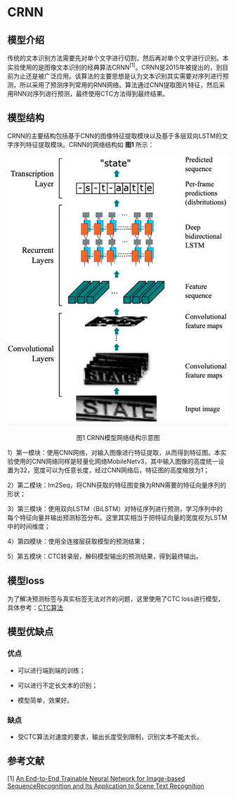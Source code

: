 # CRNN

## 模型介绍

传统的文本识别方法需要先对单个文字进行切割，然后再对单个文字进行识别。本实验使用的是图像文本识别的经典算法CRNN<sup>[1]</sup>。CRNN是2015年被提出的，到目前为止还是被广泛应用。该算法的主要思想是认为文本识别其实需要对序列进行预测，所以采用了预测序列常用的RNN网络。算法通过CNN提取图片特征，然后采用RNN对序列进行预测，最终使用CTC方法得到最终结果。

## 模型结构

CRNN的主要结构包括基于CNN的图像特征提取模块以及基于多层双向LSTM的文字序列特征提取模块。CRNN的网络结构如 **图1** 所示：

![](../../../../images/computer_vision/OCR/CRNN_1.png)

<center>图1 CRNN模型网络结构示意图</center>

1）第一模块：使用CNN网络，对输入图像进行特征提取，从而得到特征图。本实验使用的CNN网络同样是轻量化网络MobileNetv3，其中输入图像的高度统一设置为32，宽度可以为任意长度，经过CNN网络后，特征图的高度缩放为1；

2）第二模块：Im2Seq，将CNN获取的特征图变换为RNN需要的特征向量序列的形状；

3）第三模块：使用双向LSTM（BiLSTM）对特征序列进行预测，学习序列中的每个特征向量并输出预测标签分布。这里其实相当于把特征向量的宽度视为LSTM中的时间维度；

4）第四模块：使用全连接层获取模型的预测结果；

5）第五模块：CTC转录层，解码模型输出的预测结果，得到最终输出。

## 模型loss

为了解决预测标签与真实标签无法对齐的问题，这里使用了CTC loss进行模型，具体参考：[CTC算法](https://paddlepedia.readthedocs.io/en/latest/tutorials/deep_learning/loss_functions/CTC.html)

## 模型优缺点

### 优点

* 可以进行端到端的训练；

* 可以进行不定长文本的识别；

* 模型简单，效果好。

### 缺点

* 受CTC算法对速度的要求，输出长度受到限制，识别文本不能太长。

## 参考文献

[1] [An End-to-End Trainable Neural Network for Image-based SequenceRecognition and Its Application to Scene Text Recognition](https://arxiv.org/pdf/1507.05717v1.pdf)
